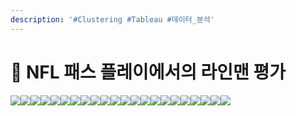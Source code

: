 ```yaml
---
description: '#Clustering #Tableau #데이터_분석'
---
```


# 🏉 NFL 패스 플레이에서의 라인맨 평가

![](<../../../../.gitbook/assets/NFL\_패스\_플레이에서의\_라인맨\_평가 0.png>)![](<../../../../.gitbook/assets/NFL\_패스\_플레이에서의\_라인맨\_평가 1.png>)![](<../../../../.gitbook/assets/NFL\_패스\_플레이에서의\_라인맨\_평가 2.png>)![](<../../../../.gitbook/assets/NFL\_패스\_플레이에서의\_라인맨\_평가 3.png>)![](<../../../../.gitbook/assets/NFL\_패스\_플레이에서의\_라인맨\_평가 4.png>)![](<../../../../.gitbook/assets/NFL\_패스\_플레이에서의\_라인맨\_평가 5.png>)![](<../../../../.gitbook/assets/NFL\_패스\_플레이에서의\_라인맨\_평가 6.png>)![](<../../../../.gitbook/assets/NFL\_패스\_플레이에서의\_라인맨\_평가 7.png>)![](<../../../../.gitbook/assets/NFL\_패스\_플레이에서의\_라인맨\_평가 8.png>)![](<../../../../.gitbook/assets/NFL\_패스\_플레이에서의\_라인맨\_평가 9.png>)![](<../../../../.gitbook/assets/NFL\_패스\_플레이에서의\_라인맨\_평가 10.png>)![](<../../../../.gitbook/assets/NFL\_패스\_플레이에서의\_라인맨\_평가 11.png>)![](<../../../../.gitbook/assets/NFL\_패스\_플레이에서의\_라인맨\_평가 12.png>)![](<../../../../.gitbook/assets/NFL\_패스\_플레이에서의\_라인맨\_평가 13.png>)![](<../../../../.gitbook/assets/NFL\_패스\_플레이에서의\_라인맨\_평가 14.png>)![](<../../../../.gitbook/assets/NFL\_패스\_플레이에서의\_라인맨\_평가 15.png>)![](<../../../../.gitbook/assets/NFL\_패스\_플레이에서의\_라인맨\_평가 16.png>)![](<../../../../.gitbook/assets/NFL\_패스\_플레이에서의\_라인맨\_평가 17.png>)![](<../../../../.gitbook/assets/NFL\_패스\_플레이에서의\_라인맨\_평가 18.png>)![](<../../../../.gitbook/assets/NFL\_패스\_플레이에서의\_라인맨\_평가 19.png>)![](<../../../../.gitbook/assets/NFL\_패스\_플레이에서의\_라인맨\_평가 20.png>)![](<../../../../.gitbook/assets/image (25) (1).png>)
